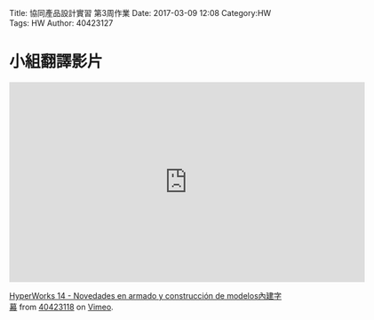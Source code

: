 Title: 協同產品設計實習 第3周作業
Date: 2017-03-09 12:08
Category:HW
Tags: HW
Author: 40423127



<!-- PELICAN_END_SUMMARY -->

小組翻譯影片
===

<iframe src="https://player.vimeo.com/video/208468611" width="640" height="360" frameborder="0" webkitallowfullscreen mozallowfullscreen allowfullscreen></iframe>
<p><a href="https://vimeo.com/208468611">HyperWorks 14 - Novedades en armado y construcci&oacute;n de modelos內建字幕</a> from <a href="https://vimeo.com/user46453244">40423118</a> on <a href="https://vimeo.com">Vimeo</a>.</p>
